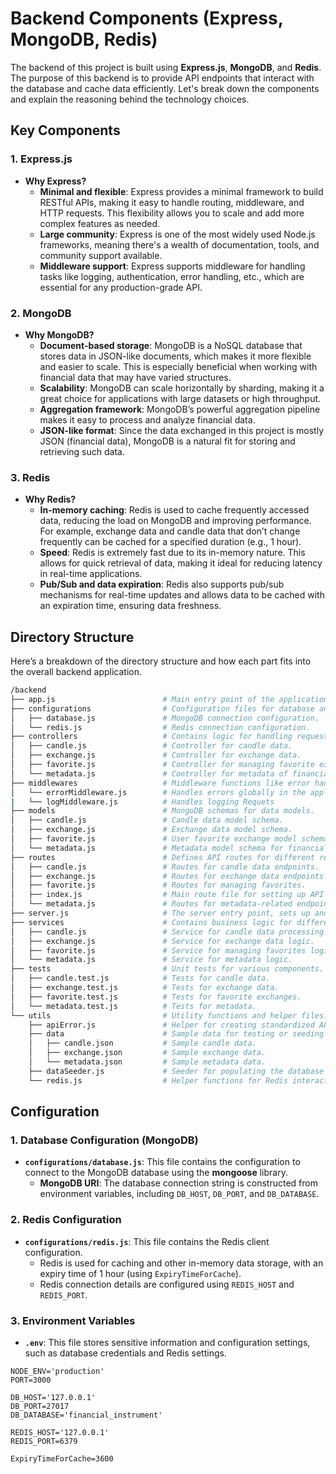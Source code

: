 # Backend Components (Express, MongoDB, Redis)

The backend of this project is built using **Express.js**, **MongoDB**, and **Redis**. The purpose of this backend is to provide API endpoints that interact with the database and cache data efficiently. Let's break down the components and explain the reasoning behind the technology choices.

## Key Components

### 1. **Express.js**

- **Why Express?**
    - **Minimal and flexible**: Express provides a minimal framework to build RESTful APIs, making it easy to handle routing, middleware, and HTTP requests. This flexibility allows you to scale and add more complex features as needed.
    - **Large community**: Express is one of the most widely used Node.js frameworks, meaning there's a wealth of documentation, tools, and community support available.
    - **Middleware support**: Express supports middleware for handling tasks like logging, authentication, error handling, etc., which are essential for any production-grade API.

### 2. **MongoDB**

- **Why MongoDB?**
    - **Document-based storage**: MongoDB is a NoSQL database that stores data in JSON-like documents, which makes it more flexible and easier to scale. This is especially beneficial when working with financial data that may have varied structures.
    - **Scalability**: MongoDB can scale horizontally by sharding, making it a great choice for applications with large datasets or high throughput.
    - **Aggregation framework**: MongoDB’s powerful aggregation pipeline makes it easy to process and analyze financial data.
    - **JSON-like format**: Since the data exchanged in this project is mostly JSON (financial data), MongoDB is a natural fit for storing and retrieving such data.

### 3. **Redis**

- **Why Redis?**
    - **In-memory caching**: Redis is used to cache frequently accessed data, reducing the load on MongoDB and improving performance. For example, exchange data and candle data that don’t change frequently can be cached for a specified duration (e.g., 1 hour).
    - **Speed**: Redis is extremely fast due to its in-memory nature. This allows for quick retrieval of data, making it ideal for reducing latency in real-time applications.
    - **Pub/Sub and data expiration**: Redis also supports pub/sub mechanisms for real-time updates and allows data to be cached with an expiration time, ensuring data freshness.

## Directory Structure

Here’s a breakdown of the directory structure and how each part fits into the overall backend application.

```bash
/backend
├── app.js                        # Main entry point of the application.
├── configurations                # Configuration files for database and Redis setup.
│   ├── database.js               # MongoDB connection configuration.
│   └── redis.js                  # Redis connection configuration.
├── controllers                   # Contains logic for handling requests.
│   ├── candle.js                 # Controller for candle data.
│   ├── exchange.js               # Controller for exchange data.
│   ├── favorite.js               # Controller for managing favorite exchanges.
│   └── metadata.js               # Controller for metadata of financial instruments.
├── middlewares                   # Middleware functions like error handling.
│   └── errorMiddleware.js        # Handles errors globally in the application.
|   └── logMiddleware.js          # Handles logging Requets
├── models                        # MongoDB schemas for data models.
│   ├── candle.js                 # Candle data model schema.
│   ├── exchange.js               # Exchange data model schema.
│   ├── favorite.js               # User favorite exchange model schema.
│   └── metadata.js               # Metadata model schema for financial instruments.
├── routes                        # Defines API routes for different resources.
│   ├── candle.js                 # Routes for candle data endpoints.
│   ├── exchange.js               # Routes for exchange data endpoints.
│   ├── favorite.js               # Routes for managing favorites.
│   ├── index.js                  # Main route file for setting up API routes.
│   └── metadata.js               # Routes for metadata-related endpoints.
├── server.js                     # The server entry point, sets up and starts Express.
├── services                      # Contains business logic for different resources.
│   ├── candle.js                 # Service for candle data processing.
│   ├── exchange.js               # Service for exchange data logic.
│   ├── favorite.js               # Service for managing favorites logic.
│   └── metadata.js               # Service for metadata logic.
├── tests                         # Unit tests for various components.
│   ├── candle.test.js            # Tests for candle data.
│   ├── exchange.test.js          # Tests for exchange data.
│   ├── favorite.test.js          # Tests for favorite exchanges.
│   └── metadata.test.js          # Tests for metadata.
└── utils                         # Utility functions and helper files.
    ├── apiError.js               # Helper for creating standardized API error responses.
    ├── data                      # Sample data for testing or seeding.
    │   ├── candle.json           # Sample candle data.
    │   ├── exchange.json         # Sample exchange data.
    │   └── metadata.json         # Sample metadata data.
    ├── dataSeeder.js             # Seeder for populating the database with sample data.
    └── redis.js                  # Helper functions for Redis interactions (e.g., caching).

```

## Configuration

### 1. **Database Configuration (MongoDB)**

- **`configurations/database.js`**: This file contains the configuration to connect to the MongoDB database using the **mongoose** library.
    - **MongoDB URI**: The database connection string is constructed from environment variables, including `DB_HOST`, `DB_PORT`, and `DB_DATABASE`.


### 2. **Redis Configuration**

- **`configurations/redis.js`**: This file contains the Redis client configuration.
    - Redis is used for caching and other in-memory data storage, with an expiry time of 1 hour (using `ExpiryTimeForCache`).
    - Redis connection details are configured using `REDIS_HOST` and `REDIS_PORT`.



### 3. **Environment Variables**

- **`.env`**: This file stores sensitive information and configuration settings, such as database credentials and Redis settings.

```env
NODE_ENV='production'
PORT=3000

DB_HOST='127.0.0.1'
DB_PORT=27017
DB_DATABASE='financial_instrument'

REDIS_HOST='127.0.0.1'
REDIS_PORT=6379

ExpiryTimeForCache=3600
```
